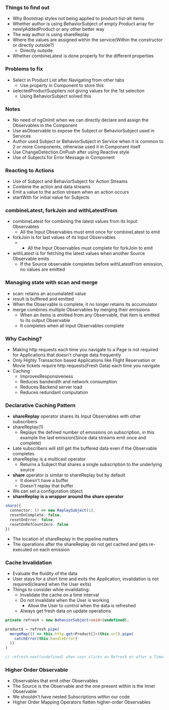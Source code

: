 ### Things to find out

* Why Bootstrap styles not being applied to product-list-alt items
* Whether author is using BehaviorSubject of empty Product array for newlyAddedProduct or any other better way
* The way author is using shareReplay
* Where the values are assigned within the service(Within the constructor or directly outside?)
  * Directly outside
* Whether combineLatest is done properly for the different properties

### Problems to fix

* Select in Product List after Navigating from other tabs
  * Use property in Component to store this
* selectedProductSuppliers not giving values for the 1st selection
  * Using BehaviorSubject solved this

### Notes

* No need of ngOnInit when we can directly declare and assign the Observables in the Component
* Use asObservable to expose the Subject or BehaviorSubject used in Services
* Author used Subject or BehaviorSubject in Service when it is common to 2 or more Components, otherwise used it in Component itself
* Use ChangeDetection.OnPush after using Reactive style
* Use of Subjects for Error Message in Component

### Reacting to Actions

* Use of Subject and BehaviorSubject for Action Streams
* Combine the action and data streams
* Emit a value to the action stream when an action occurs
* startWith for initial value for Subjects

### combineLatest, forkJoin and withLatestFrom

* combineLatest for combining the latest values from its Input Observables
  * All the Input Observables must emit once for combineLatest to emit
* forkJoin is for last values of its Input Observables
  * * All the Input Observables must complete for forkJoin to emit
* withLatest is for fetching the latest values when another Source Observable emits
  * If the Source observable completes before withLatestFrom emission, no values are emitted


### Managing state with scan and merge

* scan: retains an accumalated value
* result is buffered and emitted
* When the Observable is complete, it no longer retains its accumulator
* merge combines multiple Observables by merging their emissions
  * When an items is emitted from any Observable, that item is emitted to its output Observable
  * It completes when all Input Observables complete

### Why Caching?

* Making http requests each time you navigate to a Page is not required for Applications that doesn't change data frequently
* Only Highly Transaction based Applications like Flight Reservation or Movie tickets require http requests(Fresh Data) each time you navigate
* Caching
  * ImprovesResponsiveness
  * Reduces bandwidth and network consumption
  * Reduces Backend server load
  * Reduces redundant computation

### Declarative Caching Pattern

* **shareReplay** operator shares its Input Observables with other subscribers
* shareReplay(1)
  * Replays the defined number of emissions on subscription, in this example the last emission(Since data streams emit once and complete)
* Late subscribers will still get the buffered data even if the Observable completes
* shareReplay is a multicast operator
  * Returns a Subject that shares a single subscription to the underlying source
* **share** operator is similar to shareReplay but by default
  * It doesn't have a buffer
  * Doesn't replay that buffer
* We can set a configuration object
* **shareReplay is a wrapper around the share operator**
```ts
share({
  connector: () => new ReplaySubject(1),
  resetOnComplete: false,
  resetOnError: false,
  resetOnRefCountZero: false
})
```
* The location of shareReplay in the pipeline matters
* The operations after the shareReplay do not get cached and gets re-executed on each emission

### Cache Invalidation

* Evaluate the fluidity of the data
* User stays for a short time and exits the Application, invalidation is not required(cleared when the User exits)
* Things to consider while invalidating:
  * Invalidate the cache on a time interval
  * Do not invalidate when the User is working
    * Allow the User to control when the data is refreshed
  * Always get fresh data on update operations

```ts
private refresh = new BehaviorSubject<void>(undefined);

product$ = refresh.pipe(
  mergeMap(() => this.http.get<Product[]>(this.url).pipe(
    catchError(this.handleError)
  ))
)

// refresh.next(undefined) when user clicks on Refresh or after a Timer
```

### Higher Order Observable

* Observables that emit other Observables
* The Source is the Observable and the one present within is the Inner Observable
* We shouldn't have nested Subscriptions within our code
* Higher Order Mapping Operators flatten higher-order Observables